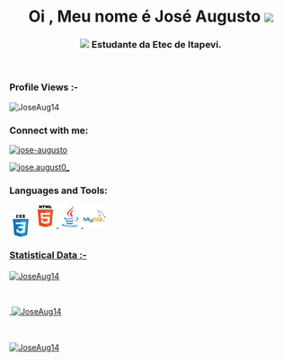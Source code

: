 
<h1 align="center">Oi , Meu nome é José Augusto <img src="https://media.giphy.com/media/hvRJCLFzcasrR4ia7z/giphy.gif" width="35"> </h1>
<h3 align="center"> <picture><img src = "https://github.com/7oSkaaa/7oSkaaa/blob/main/Images/about_me.gif?raw=true" width = 50px></picture> Estudante da Etec de Itapevi.</h3>

<br>

<p align="right"> <h3>Profile Views :-</h3> <img src="https://komarev.com/ghpvc/?username=JoseAug14&label=Profile%20views&color=0e75b6&style=flat"
    alt="JoseAug14" /> 
  </p>
<h3 align="left">Connect with me:</h3>
<p align="left">
  <a href="www.linkedin.com/in/jose-augusto-8a78bb2b8" target="blank"><img
      src="https://raw.githubusercontent.com/rahuldkjain/github-profile-readme-generator/master/src/images/icons/Social/linked-in-alt.svg"
      alt="jose-augusto" height="30" width="40" /></a>

  <a href="https://www.instagram.com/jose.august0_?igsh=NnNneGI4MGZ4OXlr" target="blank"><img 
      src="https://raw.githubusercontent.com/rahuldkjain/github-profile-readme-generator/master/src/images/icons/Social/instagram.svg"
      alt="jose.august0_" height="30" width="40" /></a>


</p>

<h3 align="left">Languages and Tools:</h3>
    <img align="center"
      src="https://raw.githubusercontent.com/devicons/devicon/master/icons/css3/css3-original-wordmark.svg" alt="css3"
      width="40" height="40" /> </a> <a href="https://www.w3.org/html/" target="_blank" rel="noreferrer"> <img 
      src="https://raw.githubusercontent.com/devicons/devicon/master/icons/html5/html5-original-wordmark.svg"
      alt="html5" width="40" height="40" /> </a> <a href="https://www.adobe.com/in/products/illustrator.html"
    target="_blank" rel="noreferrer"> 
    <img
      src="https://raw.githubusercontent.com/devicons/devicon/master/icons/java/java-original.svg" alt="java" width="40"
      height="40" /> </a> <a href="https://developer.mozilla.org/en-US/docs/Web/JavaScript" target="_blank"
    rel="noreferrer"> 
     <img
      src="https://raw.githubusercontent.com/devicons/devicon/master/icons/mysql/mysql-original-wordmark.svg"
      alt="mysql" width="40" height="40" /> </a> </a> <a href="https://nodejs.org" target="_blank" rel="noreferrer"> 


<br>

<h3>Statistical Data :-</h3>
<p><img align="center"
    src="https://github-readme-stats.vercel.app/api/top-langs?username=JoseAug14&show_icons=true&locale=en&bg_color=0d1117&text_color=ffffff&layout=compact"
    alt="JoseAug14" 
    bg_color=#808080/></p>

<br>

<p>&nbsp;<img align="center" src="https://github-readme-stats.vercel.app/api?username=JoseAug14&show_icons=true&locale=en&bg_color=0d1117&text_color=ffffff&repo=convoychat"
    alt="JoseAug14" /></p>

<br>

<p><img align="center" src="https://github-readme-streak-stats.herokuapp.com/?user=JoseAug14&theme=dark&background=0d1117&date_format=M%20j%5B%2C%20Y%5D" alt="JoseAug14" /></p>
      
